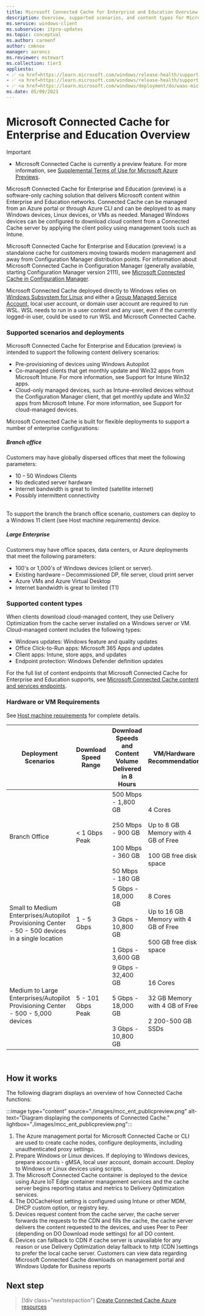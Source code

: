 ```yaml
---
title: Microsoft Connected Cache for Enterprise and Education Overview
description: Overview, supported scenarios, and content types for Microsoft Connected Cache for Enterprise and Education.
ms.service: windows-client
ms.subservice: itpro-updates
ms.topic: conceptual
ms.author: carmenf
author: cmknox
manager: aaroncz
ms.reviewer: mstewart
ms.collection: tier3
appliesto: 
- ✅ <a href=https://learn.microsoft.com/windows/release-health/supported-versions-windows-client target=_blank>Windows 11</a>
- ✅ <a href=https://learn.microsoft.com/windows/release-health/supported-versions-windows-client target=_blank>Windows 10</a>
- ✅ <a href=https://learn.microsoft.com/windows/deployment/do/waas-microsoft-connected-cache target=_blank>Microsoft Connected Cache for Enterprise and Education</a>	
ms.date: 05/09/2023
---
```


# Microsoft Connected Cache for Enterprise and Education Overview

> [!IMPORTANT]
> - Microsoft Connected Cache is currently a preview feature. For more information, see [Supplemental Terms of Use for Microsoft Azure Previews](https://azure.microsoft.com/support/legal/preview-supplemental-terms/).

Microsoft Connected Cache for Enterprise and Education (preview) is a software-only caching solution that delivers Microsoft content within Enterprise and Education networks. Connected Cache can be managed from an Azure portal or through Azure CLI and can be deployed to as many Windows devices, Linux devices, or VMs as needed. Managed Windows devices can be configured to download cloud content from a Connected Cache server by applying the client policy using management tools such as Intune.<br>

Microsoft Connected Cache for Enterprise and Education (preview) is a standalone cache for customers moving towards modern management and away from Configuration Manager distribution points. For information about Microsoft Connected Cache in Configuration Manager (generally available, starting Configuration Manager version 2111), see [Microsoft Connected Cache in Configuration Manager](/configmgr/core/plan-design/hierarchy/microsoft-connected-cache).

Microsoft Connected Cache deployed directly to Windows relies on [Windows Subsystem for Linux](/windows/wsl/about) and either a [Group Managed Service Account](/windows-server/identity/ad-ds/manage/group-managed-service-accounts/group-managed-service-accounts/getting-started-with-group-managed-service-accounts), local user account, or domain user account are required to run WSL. WSL needs to run in a user context and any user, even if the currently logged-in user, could be used to run WSL and Microsoft Connected Cache.<br>

### Supported scenarios and deployments

Microsoft Connected Cache for Enterprise and Education (preview) is intended to support the following content delivery scenarios:<br>
* Pre-provisioning of devices using Windows Autopilot<br>
* Co-managed clients that get monthly update and Win32 apps from Microsoft Intune. For more information, see Support for Intune Win32 apps.<br>
* Cloud-only managed devices, such as Intune-enrolled devices without the Configuration Manager client, that get monthly update and Win32 apps from Microsoft Intune. For more information, see Support for cloud-managed devices.<br>

Microsoft Connected Cache is built for flexible deployments to support a number of enterprise configurations:

##### Branch office
Customers may have globally dispersed offices that meet the following parameters:
* 10 – 50 Windows Clients
* No dedicated server hardware
* Internet bandwidth is great to limited (satellite internet)
* Possibly intermittent connectivity
<br>
To support the branch the branch office scenario, customers can deploy to a Windows 11 client (see Host machine requirements) device.

##### Large Enterprise
Customers may have office spaces, data centers, or Azure deployments that meet the following parameters:  
* 100's or 1,000's of Windows devices (client or server).
* Existing hardware – Decommissioned DP, file server, cloud print server
* Azure VMs and Azure Virtual Desktop
* Internet bandwidth is great to limited (T1)


### Supported content types
When clients download cloud-managed content, they use Delivery Optimization from the cache server installed on a Windows server or VM. Cloud-managed content includes the following types:
* Windows updates: Windows feature and quality updates
* Office Click-to-Run apps: Microsoft 365 Apps and updates
* Client apps: Intune, store apps, and updates
* Endpoint protection: Windows Defender definition updates

For the full list of content endpoints that Microsoft Connected Cache for Enterprise and Education supports, see [Microsoft Connected Cache content and services endpoints](delivery-optimization-endpoints.md).<br>

### Hardware or VM Requirements
See [Host machine requirements](mcc-ent-prerequisites.md) for complete details.

|Deployment Scenarios| Download Speed Range | Download Speeds and Content Volume Delivered in 8 Hours | VM/Hardware Recommendation |
|---|---|---|---|
|Branch Office|< 1 Gbps Peak| 500 Mbps - 1,800 GB </br></br> 250 Mbps - 900 GB </br></br> 100 Mbps - 360 GB </br></br> 50 Mbps - 180 GB| 4 Cores </br></br> Up to 8 GB Memory with 4 GB of Free </br></br> 100 GB free disk space|
|Small to Medium Enterprises/Autopilot Provisioning Center - 50 - 500 devices in a single location|1 - 5 Gbps| 5 Gbps - 18,000 GB </br></br>3 Gbps - 10,800 GB </br></br>1 Gbps - 3,600 GB| 8 Cores </br></br> Up to 16 GB Memory with 4 GB of Free </br></br> 500 GB free disk space|
|Medium to Large Enterprises/Autopilot Provisioning Center - 500 - 5,000 devices|5 - 101 Gbps Peak|   9 Gbps - 32,400 GB </br></br> 5 Gbps - 18,000 GB </br></br>3 Gbps - 10,800 GB| 16 Cores</br></br> 32 GB Memory with 4 GB of Free </br></br> 2 200-500 GB SSDs|

<br>

## How it works

The following diagram displays an overview of how Connected Cache functions:<br>

:::image type="content" source="./images/mcc_ent_publicpreview.png" alt-text="Diagram displaying the components of Connected Cache." lightbox="./images/mcc_ent_publicpreview.png":::


1. The Azure management portal for Microsoft Connected Cache or CLI are used to create cache nodes, configure deployments, including unauthenticated proxy settings.
1. Prepare Windows or Linux devices. If deploying to Windows devices, prepare accounts - gMSA, local user account, domain account. Deploy to Windows or Linux devices using scripts.
1. The Microsoft Connected Cache container is deployed to the device using Azure IoT Edge container management services and the cache server begins reporting status and metrics to Delivery Optimization services.
1. The DOCacheHost setting is configured using Intune or other MDM, DHCP custom option, or registry key.
1. Devices request content from the cache server, the cache server forwards the requests to the CDN and fills the cache, the cache server delivers the content requested to the devices, and uses Peer to Peer (depending on DO Download mode settings) for all DO content. 
1. Devices can fallback to CDN if cache server is unavailable for any reason or use Delivery Optimization delay fallback to http (CDN )settings to prefer the local cache server.
Customers can view data regarding Microsoft Connected Cache downloads on management portal and Windows Update for Business reports


## Next step

>[!div class="nextstepaction"]
>[Create Connected Cache Azure resources](mcc-ent-create-resource-and-cache.md)
